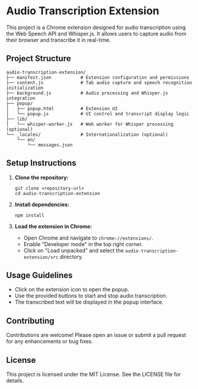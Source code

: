 # Audio Transcription Extension

This project is a Chrome extension designed for audio transcription using the Web Speech API and Whisper.js. It allows users to capture audio from their browser and transcribe it in real-time.

## Project Structure

```
audio-transcription-extension/
├── manifest.json           # Extension configuration and permissions
├── content.js              # Tab audio capture and speech recognition initialization
├── background.js           # Audio processing and Whisper.js integration
├── popup/
│   ├── popup.html          # Extension UI
│   └── popup.js            # UI control and transcript display logic
├── lib/
│   └── whisper-worker.js   # Web worker for Whisper processing (optional)
└── _locales/               # Internationalization (optional)
    └── en/
        └── messages.json
```

## Setup Instructions

1. **Clone the repository:**
   ```
   git clone <repository-url>
   cd audio-transcription-extension
   ```

2. **Install dependencies:**
   ```
   npm install
   ```

3. **Load the extension in Chrome:**
   - Open Chrome and navigate to `chrome://extensions/`.
   - Enable "Developer mode" in the top right corner.
   - Click on "Load unpacked" and select the `audio-transcription-extension/src` directory.

## Usage Guidelines

- Click on the extension icon to open the popup.
- Use the provided buttons to start and stop audio transcription.
- The transcribed text will be displayed in the popup interface.

## Contributing

Contributions are welcome! Please open an issue or submit a pull request for any enhancements or bug fixes.

## License

This project is licensed under the MIT License. See the LICENSE file for details.